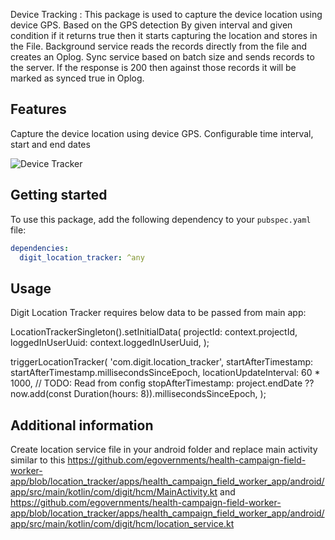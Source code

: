 Device Tracking :
This package is used to capture the device location using device GPS. Based on the GPS detection By given interval and given condition if it returns true then it starts capturing the location and stores in the File. Background service reads the records directly from the file and creates an Oplog. Sync service based on batch size and sends records to the server. If the response is 200 then against those records it will be marked as synced true in Oplog.

## Features
Capture the device location using device GPS.
Configurable time interval, start and end dates

![Device Tracker](https://github.com/user-attachments/assets/fbcec14f-a1be-4ff9-9ec1-9383532927c4)


## Getting started

To use this package, add the following dependency to your `pubspec.yaml` file:

```yaml
dependencies:
  digit_location_tracker: ^any
```

## Usage
Digit Location Tracker requires below data to be passed from main app:

LocationTrackerSingleton().setInitialData(
          projectId: context.projectId,
          loggedInUserUuid: context.loggedInUserUuid,
        );


triggerLocationTracker(
        'com.digit.location_tracker',
        startAfterTimestamp: startAfterTimestamp.millisecondsSinceEpoch,
        locationUpdateInterval: 60 * 1000, // TODO: Read from config
        stopAfterTimestamp: project.endDate ??
            now.add(const Duration(hours: 8)).millisecondsSinceEpoch,
      );
      
## Additional information

Create location service file in your android folder and replace main activity similar to this https://github.com/egovernments/health-campaign-field-worker-app/blob/location_tracker/apps/health_campaign_field_worker_app/android/app/src/main/kotlin/com/digit/hcm/MainActivity.kt and https://github.com/egovernments/health-campaign-field-worker-app/blob/location_tracker/apps/health_campaign_field_worker_app/android/app/src/main/kotlin/com/digit/hcm/location_service.kt
